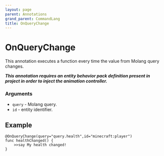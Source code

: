 ```yaml
---
layout: page
parent: Annotations
grand_parent: CommandLang
title: OnQueryChange
---
```


# OnQueryChange

This annotation executes a function every time the value from Molang query changes. 

***This annotation requires an entity behavior pack definition present in project in order to inject the animation controller.***

### Arguments

* `query` - Molang query.
* `id` - entity identifier.

## Example

```
@OnQueryChange(query="query.health",id="minecraft:player")
func healthChanged() {
    >>say My health changed!
}
```